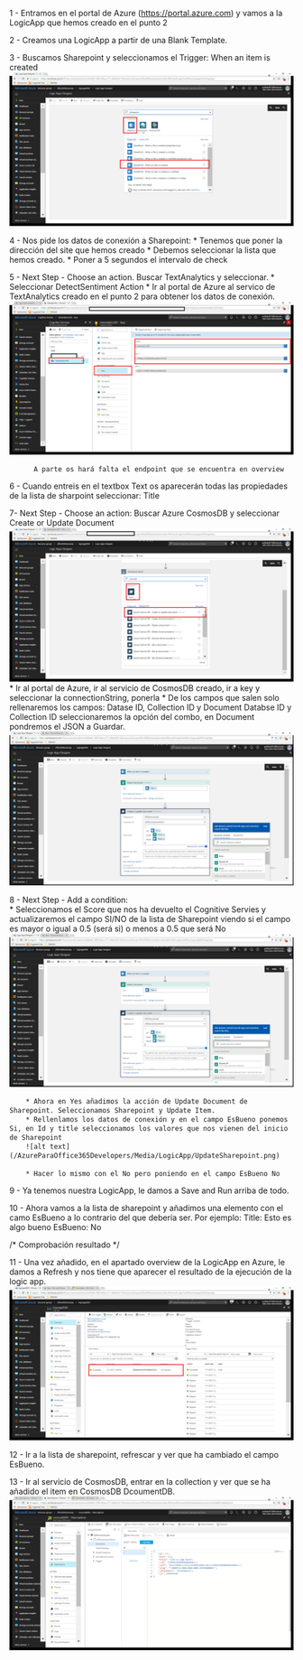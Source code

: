 1 - Entramos en el portal de Azure (https://portal.azure.com) y vamos a la LogicApp que hemos creado en el punto 2

2 - Creamos una LogicApp a partir de una Blank Template.

3 - Buscamos Sharepoint y seleccionamos el Trigger: When an item is created
        ![alt text](/AzureParaOffice365Developers/Media/LogicApp/SharepointConnector.png)         

4 - Nos pide los datos de conexión a Sharepoint:
        * Tenemos que poner la dirección del site que hemos creado
        * Debemos seleccionar la lista que hemos creado.
        * Poner a 5 segundos el intervalo de check

5 - Next Step - Choose an action. Buscar TextAnalytics y seleccionar.
        * Seleccionar DetectSentiment Action
        * Ir al portal de Azure al servico de TextAnalytics creado en el punto 2 para obtener los datos de conexión.
         ![alt text](/AzureParaOffice365Developers/Media/LogicApp/TextAnalytic.png) 
                
          A parte os hará falta el endpoint que se encuentra en overview

6 - Cuando entreis en el textbox Text os aparecerán todas las propiedades de la lista de sharpoint seleccionar: Title

7- Next Step - Choose an action: Buscar Azure CosmosDB y seleccionar Create or Update Document
        ![alt text](/AzureParaOffice365Developers/Media/LogicApp/CosmosDB.png)        
        * Ir al portal de Azure, ir al servicio de CosmosDB creado, ir a key y seleccionar la connectionString, ponerla
        * De los campos que salen solo rellenaremos los campos: Datase ID, Collection ID y Document
        Databse ID y Collection ID seleccionaremos la opción del combo, en Document pondremos el JSON a Guardar.
        ![alt text](/AzureParaOffice365Developers/Media/LogicApp/CosmosDBDocument.png)               

8 - Next Step - Add a condition:           
        * Seleccionamos el Score que nos ha devuelto el Cognitive Servies y actualizaremos el campo SI/NO de la lista de Sharepoint viendo si el campo es mayor o igual a 0.5 (será si) o menos a 0.5 que será No
        ![alt text](/AzureParaOffice365Developers/Media/LogicApp/Conditional.png) 
                
        * Ahora en Yes añadimos la acción de Update Document de Sharepoint. Seleccionamos Sharepoint y Update Item.
        * Rellenlamos los datos de conexión y en el campo EsBueno ponemos Si, en Id y title seleccionamos los valores que nos vienen del inicio de Sharepoint
        ![alt text](/AzureParaOffice365Developers/Media/LogicApp/UpdateSharepoint.png) 
                
        * Hacer lo mismo con el No pero poniendo en el campo EsBueno No

9 - Ya tenemos nuestra LogicApp, le damos a Save and Run arriba de todo.

10 - Ahora vamos a la lista de sharepoint y añadimos una elemento con el camo EsBueno a lo contrario del que debería ser.
     Por ejemplo:
        Title: Esto es algo bueno
        EsBueno: No

/* Comprobación resultado */                

11 - Una vez añadido, en el apartado overview de la LogicApp en Azure, le damos a Refresh y nos tiene que aparecer el resultado de la ejecución de la logic app.
![alt text](/AzureParaOffice365Developers/Media/LogicApp/LogicAppResult.png)         

12 - Ir a la lista de sharepoint, refrescar y ver que ha cambiado el campo EsBueno.

13 - Ir al servicio de CosmosDB, entrar en la collection y ver que se ha añadido el item en CosmosDB DcoumentDB.
![alt text](/AzureParaOffice365Developers/Media/LogicApp/ResultadoCosmosDB.png)         








